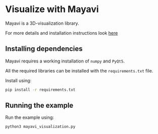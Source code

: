 # Visualize with Mayavi

Mayavi is a 3D-visualization library.

For more details and installation instructions look [here](https://github.com/enthought/mayavi)


## Installing dependencies

Mayavi requires a working installation of `numpy` and `PyQt5`. 

All the required libraries can be installed with the `requirements.txt` file. 

Install using:

```sh
pip install -r requirements.txt
```

## Running the example 
Run the example using:

```
python3 mayavi_visualization.py
``` 
